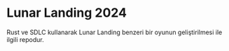 # Lunar Landing 2024

Rust ve SDLC kullanarak Lunar Landing benzeri bir oyunun geliştirilmesi ile ilgili repodur.
